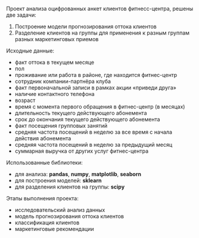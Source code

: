 Проект анализа оцифрованных анкет клиентов фитнесс-центра, решены две задачи:
1. Построение модели прогнозирования оттока клиентов
2. Разделение клиентов на группы для применения к разным группам разных маркетинговых приемов

Исходные данные:
+ факт оттока в текущем месяце
+ пол
+ проживание или работа в районе, где находится фитнес-центр
+ сотрудник компании-партнёра клуба
+ факт первоначальной записи в рамках акции «приведи друга»
+ наличие контактного телефона
+ возраст
+ время с момента первого обращения в фитнес-центр (в месяцах)
+ длительность текущего действующего абонемента
+ срок до окончания текущего действующего абонемента
+ факт посещения групповых занятий
+ средняя частота посещений в неделю за все время с начала действия абонемента
+ средняя частота посещений в неделю за предыдущий месяц
+ суммарная выручка от других услуг фитнес-центра

Использованные библиотеки:
+ для анализа: **pandas**, **numpy**, **matplotlib**, **seaborn**
+ для построения моделей: **sklearn**
+ для разделения клиентов на группы: **scipy**

Этапы выполнения проекта:
+ исследовательский анализ данных
+ модель прогнозирования оттока клиентов
+ классификация клиентов
+ маркетинговые рекомендации
